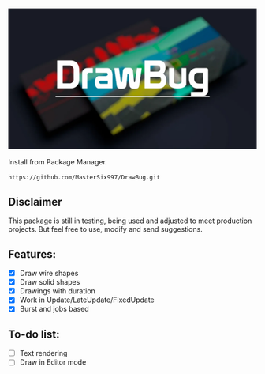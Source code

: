 ﻿<h1 align="center">
    <a href="#"><img align="center" src="Documentation/Sources/Drawbug.jpg"></a>
    <br />
</h1>

Install from Package Manager.
```
https://github.com/MasterSix997/DrawBug.git
```

## Disclaimer
This package is still in testing, being used and adjusted to meet production projects.
But feel free to use, modify and send suggestions.

## Features:
- [x] Draw wire shapes
- [x] Draw solid shapes
- [x] Drawings with duration
- [x] Work in Update/LateUpdate/FixedUpdate
- [x] Burst and jobs based

## To-do list:
- [ ] Text rendering
- [ ] Draw in Editor mode